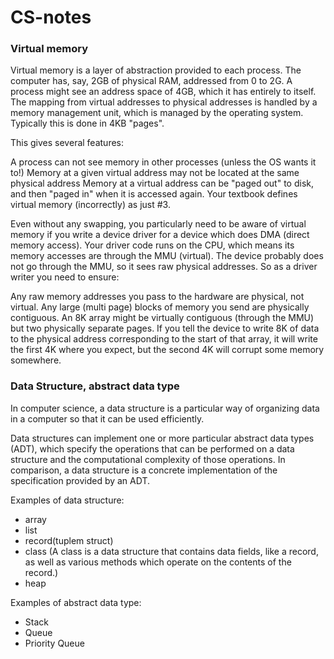 # CS-notes

### Virtual memory

Virtual memory is a layer of abstraction provided to each process. The computer has, say, 2GB of physical RAM, addressed from 0 to 2G. A process might see an address space of 4GB, which it has entirely to itself. The mapping from virtual addresses to physical addresses is handled by a memory management unit, which is managed by the operating system. Typically this is done in 4KB "pages".

This gives several features:

A process can not see memory in other processes (unless the OS wants it to!)
Memory at a given virtual address may not be located at the same physical address
Memory at a virtual address can be "paged out" to disk, and then "paged in" when it is accessed again.
Your textbook defines virtual memory (incorrectly) as just #3.

Even without any swapping, you particularly need to be aware of virtual memory if you write a device driver for a device which does DMA (direct memory access). Your driver code runs on the CPU, which means its memory accesses are through the MMU (virtual). The device probably does not go through the MMU, so it sees raw physical addresses. So as a driver writer you need to ensure:

Any raw memory addresses you pass to the hardware are physical, not virtual.
Any large (multi page) blocks of memory you send are physically contiguous. An 8K array might be virtually contiguous (through the MMU) but two physically separate pages. If you tell the device to write 8K of data to the physical address corresponding to the start of that array, it will write the first 4K where you expect, but the second 4K will corrupt some memory somewhere. 

### Data Structure, abstract data type

In computer science, a data structure is a particular way of organizing data in a computer so that it can be used efficiently.

Data structures can implement one or more particular abstract data types (ADT), which specify the operations that can be performed on a data structure and the computational complexity of those operations. In comparison, a data structure is a concrete implementation of the specification provided by an ADT.

Examples of data structure:

  - array
  - list
  - record(tuplem struct)
  - class (A class is a data structure that contains data fields, like a record, as well as various methods which operate on the contents of the record.)
  - heap
  
Examples of abstract data type:
  - Stack
  - Queue
  - Priority Queue
